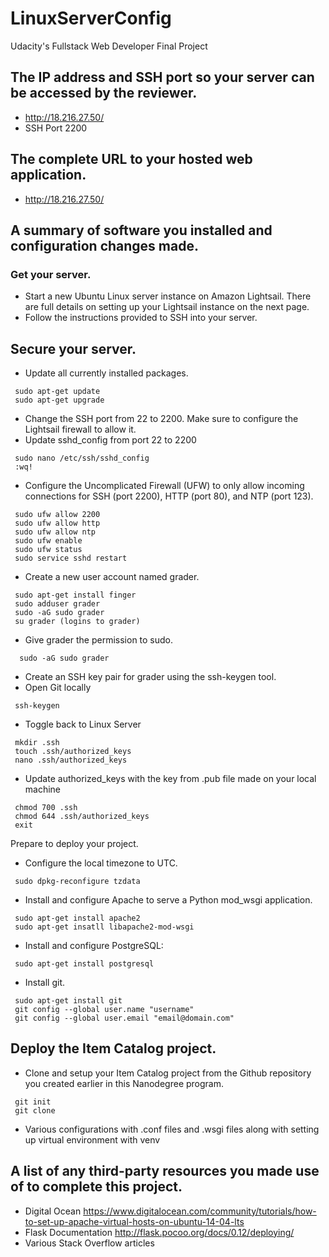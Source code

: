 # LinuxServerConfig
Udacity's Fullstack Web Developer Final Project
## The IP address and SSH port so your server can be accessed by the reviewer.
  * http://18.216.27.50/
  * SSH Port 2200
## The complete URL to your hosted web application.
  * http://18.216.27.50/
## A summary of software you installed and configuration changes made.
### Get your server.
* Start a new Ubuntu Linux server instance on Amazon Lightsail. There are full details on setting up your Lightsail instance on the next page.
* Follow the instructions provided to SSH into your server.
## Secure your server.
* Update all currently installed packages.
 ``` 
  sudo apt-get update
  sudo apt-get upgrade
 ```
* Change the SSH port from 22 to 2200. Make sure to configure the Lightsail firewall to allow it.
 * Update sshd_config from port 22 to 2200
```
 sudo nano /etc/ssh/sshd_config
 :wq!
```
* Configure the Uncomplicated Firewall (UFW) to only allow incoming connections for SSH (port 2200), HTTP (port 80), and NTP (port 123).
```
 sudo ufw allow 2200
 sudo ufw allow http
 sudo ufw allow ntp
 sudo ufw enable
 sudo ufw status
 sudo service sshd restart
 ```
* Create a new user account named grader.
```
 sudo apt-get install finger
 sudo adduser grader
 sudo -aG sudo grader
 su grader (logins to grader)
 ```
* Give grader the permission to sudo.
```
  sudo -aG sudo grader
```
* Create an SSH key pair for grader using the ssh-keygen tool.
 * Open Git locally
 ```
  ssh-keygen
 ```
 * Toggle back to Linux Server
 ```
  mkdir .ssh
  touch .ssh/authorized_keys
  nano .ssh/authorized_keys
 ```
 * Update authorized_keys with the key from .pub file made on your local machine
 ```
  chmod 700 .ssh
  chmod 644 .ssh/authorized_keys
  exit
 ```
Prepare to deploy your project.
* Configure the local timezone to UTC.
```
 sudo dpkg-reconfigure tzdata
```
* Install and configure Apache to serve a Python mod_wsgi application.
```
 sudo apt-get install apache2
 sudo apt-get insatll libapache2-mod-wsgi
```
* Install and configure PostgreSQL:
```
 sudo apt-get install postgresql
```
* Install git.
```
 sudo apt-get install git
 git config --global user.name "username"
 git config --global user.email "email@domain.com"
```
## Deploy the Item Catalog project.
* Clone and setup your Item Catalog project from the Github repository you created earlier in this Nanodegree program.
```
 git init
 git clone
```
* Various configurations with .conf files and .wsgi files along with setting up virtual environment with venv

## A list of any third-party resources you made use of to complete this project.
 * Digital Ocean https://www.digitalocean.com/community/tutorials/how-to-set-up-apache-virtual-hosts-on-ubuntu-14-04-lts
 * Flask Documentation http://flask.pocoo.org/docs/0.12/deploying/
 * Various Stack Overflow articles
  
  
